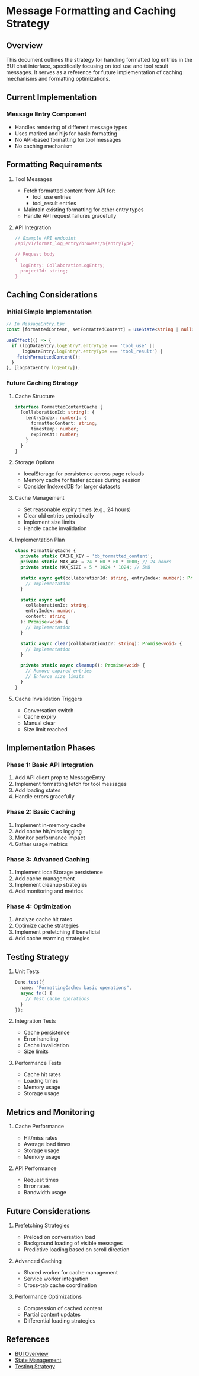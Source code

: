 # Message Formatting and Caching Strategy

## Overview

This document outlines the strategy for handling formatted log entries in the BUI chat interface, specifically focusing on tool use and tool result messages. It serves as a reference for future implementation of caching mechanisms and formatting optimizations.

## Current Implementation

### Message Entry Component
- Handles rendering of different message types
- Uses marked and hljs for basic formatting
- No API-based formatting for tool messages
- No caching mechanism

## Formatting Requirements

1. Tool Messages
   - Fetch formatted content from API for:
     - tool_use entries
     - tool_result entries
   - Maintain existing formatting for other entry types
   - Handle API request failures gracefully

2. API Integration
   ```typescript
   // Example API endpoint
   /api/v1/format_log_entry/browser/${entryType}
   
   // Request body
   {
     logEntry: CollaborationLogEntry;
     projectId: string;
   }
   ```

## Caching Considerations

### Initial Simple Implementation
```typescript
// In MessageEntry.tsx
const [formattedContent, setFormattedContent] = useState<string | null>(null);

useEffect(() => {
  if (logDataEntry.logEntry?.entryType === 'tool_use' || 
      logDataEntry.logEntry?.entryType === 'tool_result') {
    fetchFormattedContent();
  }
}, [logDataEntry.logEntry]);
```

### Future Caching Strategy

1. Cache Structure
   ```typescript
   interface FormattedContentCache {
     [collaborationId: string]: {
       [entryIndex: number]: {
         formattedContent: string;
         timestamp: number;
         expiresAt: number;
       }
     }
   }
   ```

2. Storage Options
   - localStorage for persistence across page reloads
   - Memory cache for faster access during session
   - Consider IndexedDB for larger datasets

3. Cache Management
   - Set reasonable expiry times (e.g., 24 hours)
   - Clear old entries periodically
   - Implement size limits
   - Handle cache invalidation

4. Implementation Plan
   ```typescript
   class FormattingCache {
     private static CACHE_KEY = 'bb_formatted_content';
     private static MAX_AGE = 24 * 60 * 60 * 1000; // 24 hours
     private static MAX_SIZE = 5 * 1024 * 1024; // 5MB

     static async get(collaborationId: string, entryIndex: number): Promise<string | null> {
       // Implementation
     }

     static async set(
       collaborationId: string, 
       entryIndex: number, 
       content: string
     ): Promise<void> {
       // Implementation
     }

     static async clear(collaborationId?: string): Promise<void> {
       // Implementation
     }

     private static async cleanup(): Promise<void> {
       // Remove expired entries
       // Enforce size limits
     }
   }
   ```

5. Cache Invalidation Triggers
   - Conversation switch
   - Cache expiry
   - Manual clear
   - Size limit reached

## Implementation Phases

### Phase 1: Basic API Integration
1. Add API client prop to MessageEntry
2. Implement formatting fetch for tool messages
3. Add loading states
4. Handle errors gracefully

### Phase 2: Basic Caching
1. Implement in-memory cache
2. Add cache hit/miss logging
3. Monitor performance impact
4. Gather usage metrics

### Phase 3: Advanced Caching
1. Implement localStorage persistence
2. Add cache management
3. Implement cleanup strategies
4. Add monitoring and metrics

### Phase 4: Optimization
1. Analyze cache hit rates
2. Optimize cache strategies
3. Implement prefetching if beneficial
4. Add cache warming strategies

## Testing Strategy

1. Unit Tests
   ```typescript
   Deno.test({
     name: "FormattingCache: basic operations",
     async fn() {
       // Test cache operations
     }
   });
   ```

2. Integration Tests
   - Cache persistence
   - Error handling
   - Cache invalidation
   - Size limits

3. Performance Tests
   - Cache hit rates
   - Loading times
   - Memory usage
   - Storage usage

## Metrics and Monitoring

1. Cache Performance
   - Hit/miss rates
   - Average load times
   - Storage usage
   - Memory usage

2. API Performance
   - Request times
   - Error rates
   - Bandwidth usage

## Future Considerations

1. Prefetching Strategies
   - Preload on conversation load
   - Background loading of visible messages
   - Predictive loading based on scroll direction

2. Advanced Caching
   - Shared worker for cache management
   - Service worker integration
   - Cross-tab cache coordination

3. Performance Optimizations
   - Compression of cached content
   - Partial content updates
   - Differential loading strategies

## References

- [BUI Overview](../overview.md)
- [State Management](../architecture/state-management.md)
- [Testing Strategy](../testing/strategy.md)